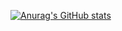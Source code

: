 [![Anurag's GitHub stats](https://github-readme-stats.vercel.app/api?username=Froidland&count_private=true)](https://github.com/anuraghazra/github-readme-stats)
